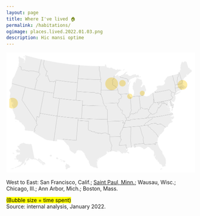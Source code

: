 ```yaml
---
layout: page
title: Where I've lived 🏠
permalink: /habitations/
ogimage: places.lived.2022.01.03.png
description: Hic mansi optime
---
```

<img src="/assets/og/places.lived.2022.01.03.png">

West to East: San Francisco, Calif.; <a href="/mn">Saint Paul, Minn.</a>; Wausau, Wisc.; Chicago, Ill.; Ann Arbor, Mich.; Boston, Mass.

<mark><span class="muted small">(Bubble size = time spent)</span></mark>
<br><span class="muted small">Source: internal analysis, January 2022.</span>